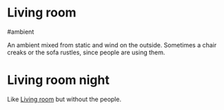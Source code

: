 # Living room

#ambient 

An ambient mixed from static and wind on the outside. Sometimes a chair creaks or the sofa rustles, since people are using them.

# Living room night

Like [Living room](living_room.md#Living%20room) but without the people.